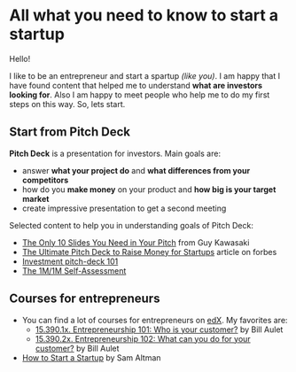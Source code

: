 All what you need to know to start a startup
=======

Hello!

I like to be an entrepreneur and start a spartup *(like you)*. I am happy that I have found content that helped me to understand **what are investors looking for**. Also I am happy to meet people who help me to do my first steps on this way. So, lets start.

Start from Pitch Deck
-------

**Pitch Deck** is a presentation for investors. Main goals are:
- answer **what your project do** and **what differences from your competitors**
- how do you **make money** on your product and **how big is your target market**
- create impressive presentation to get a second meeting

Selected content to help you in understanding goals of Pitch Deck:
- [The Only 10 Slides You Need in Your Pitch](http://guykawasaki.com/the-only-10-slides-you-need-in-your-pitch/) from Guy Kawasaki
- [The Ultimate Pitch Deck to Raise Money for Startups](http://www.forbes.com/sites/chancebarnett/2014/05/09/investor-pitch-deck-to-raise-money-for-startups/#5d0912084863) article on forbes
- [Investment pitch-deck 101](http://pitchdeck.improvepresentation.com/what-is-a-pitch-deck)
- [The 1M/1M Self-Assessment](http://1m1m.sramanamitra.com/free-public-roundtables/the-1m1m-self-assessment/)

Courses for entrepreneurs
------

- You can find a lot of courses for entrepreneurs on [edX](http://edx.org). My favorites are:
  - [15.390.1x. Entrepreneurship 101: Who is your customer?](https://www.edx.org/course/entrepreneurship-101-who-customer-mitx-15-390-1x-0) by Bill Aulet
  - [15.390.2x. Entrepreneurship 102: What can you do for your customer?](https://www.edx.org/course/entrepreneurship-102-what-can-you-do-mitx-15-390-2x-0) by Bill Aulet
- [How to Start a Startup](http://startupclass.samaltman.com) by Sam Altman 
